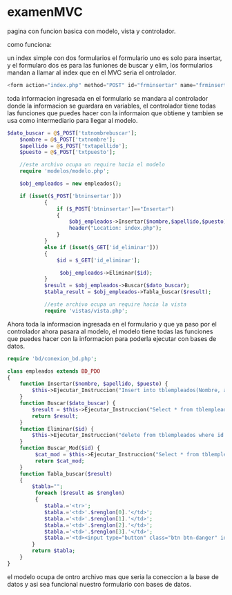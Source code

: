 # examenMVC
pagina con funcion basica con modelo, vista y controlador.

como funciona:

un index simple  con dos formularios el formulario uno es solo para insertar, y el formularo dos es para las funiones de buscar y elim,
los formularios mandan a llamar al index que en el MVC seria el ontrolador.
```php
<form action="index.php" method="POST" id="frminsertar" name="frminsertar" >
```

toda informacion ingresada en el formulario se mandara al controlador donde la informacion se guardara en variables, el controlador tiene todas las funciones que puedes hacer con la informaion que obtiene y tambien se usa como intermediario para llegar al modelo.
```php
$dato_buscar = @$_POST['txtnombrebuscar'];
    $nombre = @$_POST['txtnombre'];
    $apellido = @$_POST['txtapellido'];
    $puesto = @$_POST['txtpuesto'];

    //este archivo ocupa un require hacia el modelo
    require 'modelos/modelo.php';

    $obj_empleados = new empleados();

    if (isset($_POST['btninsertar']))
            {
                if ($_POST['btninsertar']=="Insertar") 
                {
                    $obj_empleados->Insertar($nombre,$apellido,$puesto);
                    header("Location: index.php");
                }
            }
            else if (isset($_GET['id_eliminar']))
            {
                $id = $_GET['id_eliminar'];

                 $obj_empleados->Eliminar($id);
            }
            $result = $obj_empleados->Buscar($dato_buscar);
            $tabla_result = $obj_empleados->Tabla_buscar($result);

            //este archivo ocupa un require hacia la vista
            require 'vistas/vista.php';
```
Ahora toda la informacion ingresada en el formulario y que ya paso por el controlador ahora pasara al modelo, el modelo tiene todas las funciones que puedes hacer con la informacion para poderla ejecutar con bases de datos.
```php
require 'bd/conexion_bd.php';

class empleados extends BD_PDO
{
	function Insertar($nombre, $apellido, $puesto) {
		$this->Ejecutar_Instruccion("Insert into tblempleados(Nombre, apellido, puesto) values('$nombre','$apellido','$puesto')");
	}
	function Buscar($dato_buscar) {
		$result = $this->Ejecutar_Instruccion("Select * from tblempleados where nombre like '%$dato_buscar%' order by nombre");
		return $result;
	}
	function Eliminar($id) {
		$this->Ejecutar_Instruccion("delete from tblempleados where id = '$id'");
	}
	function Buscar_Mod($id) {
		 $cat_mod = $this->Ejecutar_Instruccion("Select * from tblempleados where id = '$id'");
		 return $cat_mod;  
	}
	function Tabla_buscar($result)
	{
		$tabla="";
		 foreach ($result as $renglon) 
		 {
            $tabla.='<tr>';
            $tabla.='<td>'.$renglon[0].'</td>';
            $tabla.='<td>'.$renglon[1].'</td>';
            $tabla.='<td>'.$renglon[2].'</td>';
            $tabla.='<td>'.$renglon[3].'</td>';
            $tabla.='<td><input type="button" class="btn btn-danger" id="btnbuscar" name="btnbuscar" value="Eliminar" onclick="javascript: eliminar('.$renglon[0].');"></td>';
        }
        return $tabla;
	}
}
```
el modelo ocupa de ontro archivo mas que seria la coneccion a la base de datos  y asi  sea funcional nuestro formulario con bases de datos.
